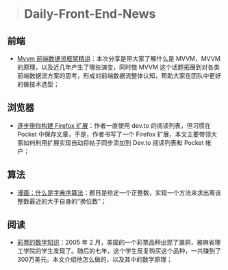 
> # Daily-Front-End-News

## 前端

- [Mvvm 前端数据流框架精讲](https://zhuanlan.zhihu.com/p/35211052)：本次分享是带大家了解什么是 MVVM，MVVM 的原理，以及近几年产生了哪些演变，同时借 MVVM 这个话题拓展到对各类前端数据流方案的思考，形成对前端数据流整体认知，帮助大家在团队中更好的做技术选型；

## 浏览器

- [逐步带你构建 Firefox 扩展](https://dev.to/scleriot/build-a-firefox-extension-step-by-step-5dbl)：作者一直使用 dev.to 的阅读列表，但习惯在 Pocket 中保存文章，于是，作者书写了一个 Firefox 扩展，本文主要带领大家如何利用扩展实现自动将帖子同步添加到 Dev.to 阅读列表和 Pocket 帐户；

## 算法

- [漫画：什么是字典序算法](http://t.cn/RmfNfIp)：题目是给定一个正整数，实现一个方法来求出离该整数最近的大于自身的“换位数”；

## 阅读

- [彩票的数学知识](http://www.ruanyifeng.com/blog/2018/04/lottery-mathematics.html)：2005 年 2 月，美国的一个彩票品种出现了漏洞，被麻省理工学院的学生发现了。随后的七年，这个学生反复购买这个品种，一共赚到了300万美元。本文介绍他怎么做的，以及其中的数学原理；